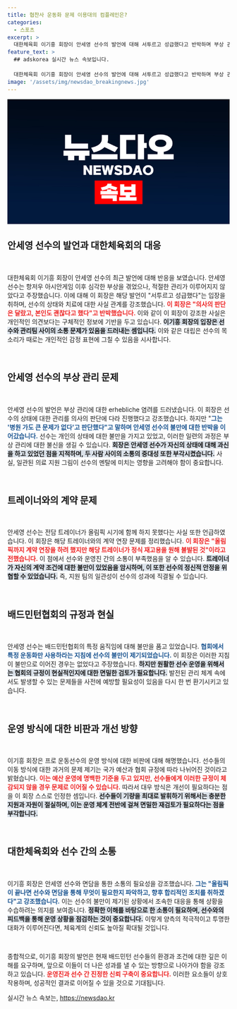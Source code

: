 ```yaml
---
title: 협찬사 운동화 문제 이용대의 컴플레인은?
categories:
  - 스포츠
excerpt: >
  대한체육회 이기흥 회장이 안세영 선수의 발언에 대해 서투르고 성급했다고 반박하며 부상 관리 및 트레이너 문제에 대한 해명에 나섰다. 그는 선수 지원에 대한 확실한 입장을 밝혔지만, 책임 회피 논란이 일고 있다. 클릭해서 자세한 이야기를 확인해보세요!
feature_text: >
  ## adskorea 실시간 뉴스 속보입니다.

  대한체육회 이기흥 회장이 안세영 선수의 발언에 대해 서투르고 성급했다고 반박하며 부상 관리 및 트레이너 문제에 대한 해명에 나섰다. 그는 선수 지원에 대한 확실한 입장을 밝혔지만, 책임 회피 논란이 일고 있다. 클릭해서 자세한 이야기를 확인해보세요!
image: '/assets/img/newsdao_breakingnews.jpg'
---
```


<p><img src="/assets/img/newsdao_breakingnews.jpg" alt="adskorea 속보" /></p>

<h2 data-ke-size="size26">안세영 선수의 발언과 대한체육회의 대응</h2>

<p data-ke-size="size16">&nbsp;</p>

<p>대한체육회 이기흥 회장이 안세영 선수의 최근 발언에 대해 반응을 보였습니다. 안세영 선수는 항저우 아시안게임 이후 심각한 부상을 겪었으나, 적절한 관리가 이루어지지 않았다고 주장했습니다. 이에 대해 이 회장은 해당 발언이 "서투르고 성급했다"는 입장을 취하며, 선수의 상태와 치료에 대한 사실 관계를 강조했습니다. <b><span style="color: #ee2323;">이 회장은 "의사의 판단은 달랐고, 본인도 괜찮다고 했다"고 반박했습니다.</span></b> 이와 같이 이 회장이 강조한 사실은 개인적인 의견보다는 구체적인 정보에 기반을 두고 있습니다. <b><span style="background-color: #21538527;">이기흥 회장의 입장은 선수와 관리팀 사이의 소통 문제가 있음을 드러내는 셈입니다.</span></b> 이와 같은 대립은 선수의 목소리가 때로는 개인적인 감정 표현에 그칠 수 있음을 시사합니다. </p>

<p data-ke-size="size16">&nbsp;</p>

<h2 data-ke-size="size26">안세영 선수의 부상 관리 문제</h2>

<p data-ke-size="size16">&nbsp;</p>

<p>안세영 선수의 발언은 부상 관리에 대한 erhebliche 염려를 드러냈습니다. 이 회장은 선수의 상태에 대한 관리를 의사의 판단에 다라 진행했다고 강조했습니다. 하지만 "<b><span style="color: #1a5490;">그는 '병원 가도 큰 문제가 없다'고 판단했다"고 말하며 안세영 선수의 불만에 대한 반박을 이어갔습니다.</span></b> 선수는 개인의 상태에 대한 불만을 가지고 있었고, 이러한 일련의 과정은 부상 관리에 대한 불신을 생길 수 있습니다. <b><span style="background-color: #21538527;">회장은 안세영 선수가 자신의 상태에 대해 과신을 하고 있었던 점을 지적하며, 두 사람 사이의 소통의 중대성 또한 부각시켰습니다.</span></b> 사실, 일관된 의료 지원 그림이 선수의 멘탈에 미치는 영향을 고려해야 함이 중요합니다.</p>

<p data-ke-size="size16">&nbsp;</p>

<h2 data-ke-size="size26">트레이너와의 계약 문제</h2>

<p data-ke-size="size16">&nbsp;</p>

<p>안세영 선수는 전담 트레이너가 올림픽 시기에 함께 하지 못했다는 사실 또한 언급하였습니다. 이 회장은 해당 트레이너와의 계약 연장 문제를 정리했습니다. <b><span style="color: #ee2323;">이 회장은 "올림픽까지 계약 연장을 하려 했지만 해당 트레이너가 정식 재고용을 원해 불발된 것"이라고 전했습니다.</span></b> 이 점에서 선수와 운영진 간의 소통이 부족했음을 알 수 있습니다. <b><span style="background-color: #21538527;">트레이너가 자신의 계약 조건에 대한 불만이 있었음을 암시하며, 이 또한 선수의 정신적 안정을 위협할 수 있었습니다.</span></b> 즉, 지원 팀의 일관성이 선수의 성과에 직결될 수 있습니다.</p>

<p data-ke-size="size16">&nbsp;</p>

<h2 data-ke-size="size26">배드민턴협회의 규정과 현실</h2>

<p data-ke-size="size16">&nbsp;</p>

<p>안세영 선수는 배드민턴협회의 특정 움직임에 대해 불만을 품고 있었습니다. <b><span style="color: #1a5490;">협회에서 특정 운동화만 사용하라는 지침에 선수의 불만이 제기되었습니다.</span></b> 이 회장은 이러한 지침이 불만으로 이어진 경우는 없었다고 주장했습니다. <b><span style="background-color: #21538527;">하지만 원활한 선수 운영을 위해서는 협회의 규정이 현실적인지에 대한 면밀한 검토가 필요합니다.</span></b> 발전된 관리 체계 속에서도 발생할 수 있는 문제들을 사전에 예방할 필요성이 있음을 다시 한 번 환기시키고 있습니다. </p>

<p data-ke-size="size16">&nbsp;</p>

<h2 data-ke-size="size26">운영 방식에 대한 비판과 개선 방향</h2>

<p data-ke-size="size16">&nbsp;</p>

<p>이기흥 회장은 프로 운동선수의 운영 방식에 대한 비판에 대해 해명했습니다. 선수들의 이동 방식에 대한 과거의 문제 제기는 국가 예산과 협회 규정에 따라 나뉘어진 것이라고 밝혔습니다. <b><span style="color: #ee2323;">이는 예산 운영에 명백한 기준을 두고 있지만, 선수들에게 이러한 규정이 체감되지 않을 경우 문제로 이어질 수 있습니다.</span></b> 따라서 대우 방식은 개선이 필요하다는 점을 이 회장 스스로 인정한 셈입니다. <b><span style="background-color: #21538527;">선수들이 기량을 최대로 발휘하기 위해서는 충분한 지원과 자원이 절실하며, 이는 운영 체계 전반에 걸쳐 면밀한 재검토가 필요하다는 점을 부각합니다.</span></b> </p>

<p data-ke-size="size16">&nbsp;</p>

<h2 data-ke-size="size26">대한체육회와 선수 간의 소통</h2>

<p data-ke-size="size16">&nbsp;</p>

<p>이기흥 회장은 안세영 선수와 면담을 통한 소통의 필요성을 강조했습니다. <b><span style="color: #1a5490;">그는 "올림픽이 끝나면 선수와 면담을 통해 무엇이 필요한지 파악하고, 향후 합리적인 조치를 취하겠다"고 강조했습니다.</span></b> 이는 선수의 불만이 제기된 상황에서 조속한 대응을 통해 상황을 수습하려는 의지를 보여줍니다. <b><span style="background-color: #21538527;">정확한 이해를 바탕으로 한 소통이 필요하며, 선수와의 피드백을 통해 운영 상황을 점검하는 것이 중요합니다.</span></b> 이렇게 양측의 적극적이고 투명한 대화가 이루어진다면, 체육계의 신뢰도 높아질 확대될 것입니다.</p>

<p data-ke-size="size16">&nbsp;</p>

<p>종합적으로, 이기흥 회장의 발언은 현재 배드민턴 선수들의 환경과 조건에 대한 깊은 이해를 요구하며, 앞으로 이들이 더 나은 성과를 낼 수 있는 방향으로 나아가야 함을 강조하고 있습니다. <b><span style="color: #ee2323;">운영진과 선수 간 진정한 신뢰 구축이 중요합니다.</span></b> 이러한 요소들이 상호작용하며, 성공적인 결과로 이어질 수 있을 것으로 기대됩니다. </p>
실시간 뉴스 속보는, <a href="https://newsdao.kr" rel="dofollow">https://newsdao.kr</a>


